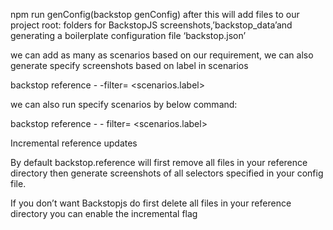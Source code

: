  npm run genConfig(backstop genConfig) after this will add files to our project root: folders for BackstopJS screenshots,’backstop_data’and generating a boilerplate configuration file ‘backstop.json’
  
 we can add as many as scenarios based on our requirement, we can also generate specify screenshots based on label in scenarios
  
 backstop reference - -filter= <scenarios.label>
  
 we can also run specify scenarios by below command:
  
 backstop reference - - filter= <scenarios.label>
  
 Incremental reference updates
  
 By default backstop.reference will first remove all files in your reference directory then generate screenshots of all selectors specified in your config file.
  
 If you don’t want Backstopjs do first delete all files in your reference directory you can enable the incremental flag